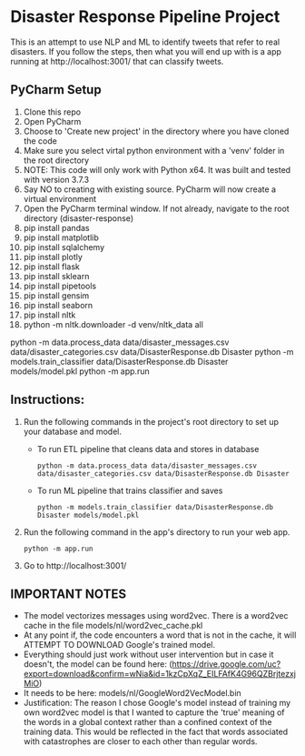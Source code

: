 # Disaster Response Pipeline Project

This is an attempt to use NLP and ML to identify tweets that refer to real disasters. If you follow the steps, then 
what you will end up with is a app running at http://localhost:3001/ that can classify tweets.

## PyCharm Setup
<ol>
  <li>Clone this repo</li>
  <li>Open PyCharm</li>
  <li>Choose to 'Create new project' in the directory where you have cloned the code</li>
  <li>Make sure you select virtal python environment with a 'venv' folder in the root directory</li>
  <li>NOTE: This code will only work with Python x64. It was built and tested with version 3.7.3</li>
  <li>Say NO to creating with existing source. PyCharm will now create a virtual environment</li>
  <li>Open the PyCharm terminal window. If not already, navigate to the root directory (disaster-response)</li>
  <li>pip install pandas</li> 
  <li>pip install matplotlib</li>
  <li>pip install sqlalchemy</li>
  <li>pip install plotly</li>
  <li>pip install flask</li>
  <li>pip install sklearn</li>
  <li>pip install pipetools</li>
  <li>pip install gensim</li>
  <li>pip install seaborn</li>
  <li>pip install nltk</li>
  <li>python -m nltk.downloader -d venv/nltk_data all</li>
</ol>

python -m data.process_data data/disaster_messages.csv data/disaster_categories.csv data/DisasterResponse.db Disaster
python -m models.train_classifier data/DisasterResponse.db Disaster models/model.pkl
python -m app.run

## Instructions:
1. Run the following commands in the project's root directory to set up your database and model.

    - To run ETL pipeline that cleans data and stores in database
        
        `python -m data.process_data data/disaster_messages.csv data/disaster_categories.csv data/DisasterResponse.db Disaster`
    - To run ML pipeline that trains classifier and saves
        
        `python -m models.train_classifier data/DisasterResponse.db Disaster models/model.pkl`

2. Run the following command in the app's directory to run your web app.
    
    `python -m app.run`

3. Go to http://localhost:3001/

## IMPORTANT NOTES
* The model vectorizes messages using word2vec. There is a word2vec cache in the file models/nl/word2vec_cache.pkl
* At any point if, the code encounters a word that is not in the cache, it will ATTEMPT TO DOWNLOAD Google's trained model.
* Everything should just work without user intervention but in case it doesn't, the model can be found here: (https://drive.google.com/uc?export=download&confirm=wNia&id=1kzCpXqZ_EILFAfK4G96QZBrjtezxjMiO)
* It needs to be here: models/nl/GoogleWord2VecModel.bin
* Justification: The reason I chose Google's model instead of training my own word2vec model is that I wanted to capture the 'true'
meaning of the words in a global context rather than a confined context of the training data. This would be reflected in the fact that words associated with catastrophes are closer to each other than regular words.